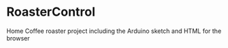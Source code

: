 RoasterControl
==============

Home Coffee roaster project including the Arduino sketch and HTML for the browser
